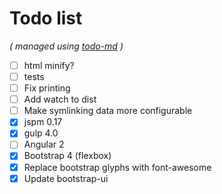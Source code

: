 # Todo list

_\( managed using [todo-md](https://github.com/Hypercubed/todo-md) \)_

- [ ] html minify?
- [ ] tests
- [ ] Fix printing
- [ ] Add watch to dist
- [ ] Make symlinking data more configurable
- [x] jspm 0.17
- [x] gulp 4.0
- [ ] Angular 2
- [x] Bootstrap 4 (flexbox)
- [x] Replace bootstrap glyphs with font-awesome
- [x] Update bootstrap-ui
